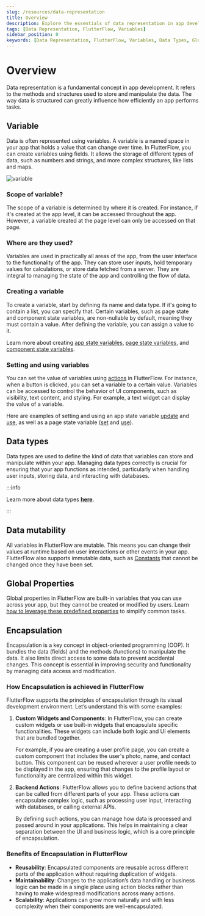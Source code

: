 ```yaml
---
slug: /resources/data-representation
title: Overview
description: Explore the essentials of data representation in app development, focusing on the use of variables in FlutterFlow.
tags: [Data Representation, FlutterFlow, Variables]
sidebar_position: 0
keywords: [Data Representation, FlutterFlow, Variables, Data Types, Global Data, Encapsulation]
---
```


# Overview
Data representation is a fundamental concept in app development. It refers to the methods and structures used to store and manipulate the data. The way data is structured can greatly influence how efficiently an app performs tasks.

## Variable

Data is often represented using variables. A variable is a named space in your app that holds a value that can change over time. In FlutterFlow, you can create variables using fields. It allows the storage of different types of data, such as numbers and strings, and more complex structures, like lists and maps.

![variable](../imgs/variable.avif)

### Scope of variable?

The scope of a variable is determined by where it is created. For instance, if it's created at the app level, it can be accessed throughout the app. However, a variable created at the page level can only be accessed on that page.

### Where are they used?

Variables are used in practically all areas of the app, from the user interface to the functionality of the app. They can store user inputs, hold temporary values for calculations, or store data fetched from a server. They are integral to managing the state of the app and controlling the flow of data.

### Creating a variable

To create a variable, start by defining its name and data type. If it's going to contain a list, you can specify that. Certain variables, such as page state and component state variables, are non-nullable by default, meaning they must contain a value. After defining the variable, you can assign a value to it.

Learn more about creating [app state variables](../data-representation/app-state.md), [page state variables](../../resources/ui/pages/page-lifecycle/#page-state), and [component state variables](../ui/components/custom-components/component-lifecycle#component-state).

### Setting and using variables

You can set the value of variables using [actions](../../resources/control-flow/functions/action-flow-editor.md) in FlutterFlow. For instance, when a button is clicked, you can set a variable to a certain value. Variables can be accessed to control the behavior of UI components, such as visibility, text content, and styling. For example, a text widget can display the value of a variable.

Here are examples of setting and using an app state variable [update](app-state.md#update-app-state-action) and [use](app-state.md#use-app-state), as well as a 
page state variable ([set](../ui/pages/page-lifecycle.md#creating-a-page-state) 
and [use](../ui/pages/page-lifecycle.md#get-page-state-value)).

## Data types

Data types are used to define the kind of data that variables can store and manipulate within your app. Managing data types correctly is crucial for ensuring that your app functions as intended, particularly when handling user inputs, storing data, and interacting with databases.

:::info

Learn more about data types [**here**](data-types.md).

:::

## Data mutability

All variables in FlutterFlow are mutable. This means you can change their values at runtime based on user interactions or other events in your app. FlutterFlow also supports immutable data, such as [Constants](constants.md) that cannot be changed once they have been set.

## Global Properties

Global properties in FlutterFlow are built-in variables that you can use across your app, but they cannot be created or modified by users. Learn [how to leverage these predefined properties](global-properties.md) to simplify common tasks.

## Encapsulation

Encapsulation is a key concept in object-oriented programming (OOP). It bundles the data (fields) and the methods (functions) to manipulate the data. It also limits direct access to some data to prevent accidental changes. This concept is essential in improving security and functionality by managing data access and modification.

### How Encapsulation is achieved in FlutterFlow

FlutterFlow supports the principles of encapsulation through its visual development environment. Let’s understand this with some examples:

1. **Custom Widgets and Components**: In FlutterFlow, you can create custom widgets or use built-in widgets that encapsulate specific functionalities. These widgets can include both logic and UI elements that are bundled together.

    For example, if you are creating a user profile page, you can create a custom component that includes the user's photo, name, and contact button. This component can be reused wherever a user profile needs to be displayed in the app, ensuring that changes to the profile layout or functionality are centralized within this widget.
    
2. **Backend Actions**: FlutterFlow allows you to define backend actions that can be called from different parts of your app. These actions can encapsulate complex logic, such as processing user input, interacting with databases, or calling external APIs.
    
    By defining such actions, you can manage how data is processed and passed around in your applications. This helps in maintaining a clear separation between the UI and business logic, which is a core principle of encapsulation.
    
### Benefits of Encapsulation in FlutterFlow

- **Reusability**: Encapsulated components are reusable across different parts of the application without requiring duplication of widgets.
- **Maintainability**: Changes to the application’s data handling or business logic can be made in a single place using action blocks rather than having to make widespread modifications across many actions.
- **Scalability**: Applications can grow more naturally and with less complexity when their components are well-encapsulated.